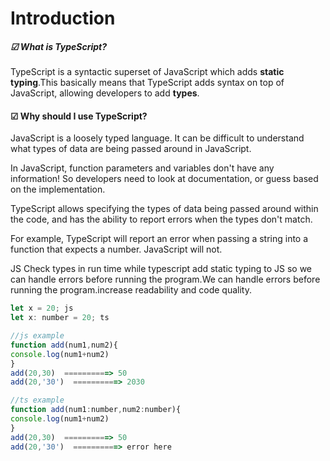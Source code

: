 # Introduction

##### ☑  What is TypeScript?
TypeScript is a syntactic superset of JavaScript which adds **static typing**.This basically means that TypeScript adds syntax on top of JavaScript, allowing developers to add **types**.

#### ☑  Why should I use TypeScript?

JavaScript is a loosely typed language. It can be difficult to understand what types of data are being passed around in JavaScript.

In JavaScript, function parameters and variables don't have any information! So developers need to look at documentation, or guess based on the implementation.

TypeScript allows specifying the types of data being passed around within the code, and has the ability to report errors when the types don't match.

For example, TypeScript will report an error when passing a string into a function that expects a number. JavaScript will not.

JS Check types in run time while typescript add static typing to JS so we can handle errors before running the program.We can handle errors before running the program.increase readability and code quality.

```js
let x = 20; js
let x: number = 20; ts
``` 

```js
//js example
function add(num1,num2){
console.log(num1+num2)
}
add(20,30)  ==========> 50
add(20,'30')  ==========> 2030

//ts example
function add(num1:number,num2:number){
console.log(num1+num2)
}
add(20,30)  ==========> 50
add(20,'30')  ==========> error here
```